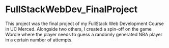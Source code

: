 ﻿# FullStackWebDev_FinalProject
This project was the final project of my FullStack Web Development Course in UC Merced. Alongside two others, I created a spin-off on the game Wordle where the player needs to guess a randomly generated NBA player in a certain number of attempts.
